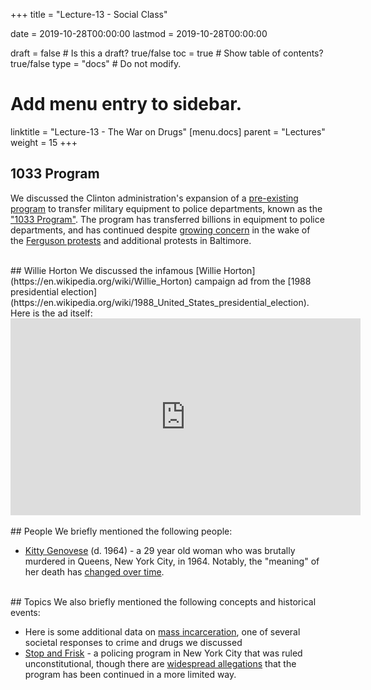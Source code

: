 +++
title = "Lecture-13 - Social Class"

date = 2019-10-28T00:00:00
lastmod = 2019-10-28T00:00:00

draft = false  # Is this a draft? true/false
toc = true  # Show table of contents? true/false
type = "docs"  # Do not modify.

# Add menu entry to sidebar.
linktitle = "Lecture-13 - The War on Drugs"
[menu.docs]
  parent = "Lectures"
  weight = 15
+++

## 1033 Program
We discussed the Clinton administration's expansion of a [pre-existing program](https://www.newsweek.com/how-americas-police-became-army-1033-program-264537) to transfer military equipment to police departments, known as the ["1033 Program"](https://en.wikipedia.org/wiki/1033_program). The program has transferred billions in equipment to police departments, and has continued despite [growing concern](https://www.reuters.com/article/us-usa-missouri-shooting-militarization/obama-orders-review-of-police-use-of-military-hardware-idUSKBN0GN0O920140824) in the wake of the [Ferguson protests](https://en.wikipedia.org/wiki/Ferguson_unrest) and additional protests in Baltimore.

<br>
## Willie Horton
We discussed the infamous [Willie Horton](https://en.wikipedia.org/wiki/Willie_Horton) campaign ad from the [1988 presidential election](https://en.wikipedia.org/wiki/1988_United_States_presidential_election). Here is the ad itself:

<br>
<iframe width="560" height="315" src="https://www.youtube.com/embed/Io9KMSSEZ0Y" frameborder="0" allow="accelerometer; autoplay; encrypted-media; gyroscope; picture-in-picture" allowfullscreen></iframe>
<br>

<br>
## People
We briefly mentioned the following people:

* [Kitty Genovese](https://en.wikipedia.org/wiki/Murder_of_Kitty_Genovese) (d. 1964) - a 29 year old woman who was brutally murdered in Queens, New York City, in 1964. Notably, the "meaning" of her death has [changed over time](https://www.newyorker.com/magazine/2014/03/10/a-call-for-help).

<br>
## Topics
We also briefly mentioned the following concepts and historical events:

* Here is some additional data on [mass incarceration](https://www.sentencingproject.org/criminal-justice-facts/), one of several societal responses to crime and drugs we discussed
* [Stop and Frisk](https://en.wikipedia.org/wiki/Stop-and-frisk_in_New_York_City) - a policing program in New York City that was ruled unconstitutional, though there are [widespread allegations](https://www.citylab.com/equity/2017/08/stop-and-frisk-four-years-after-ruled-unconstitutional/537264/) that the program has been continued in a more limited way.
